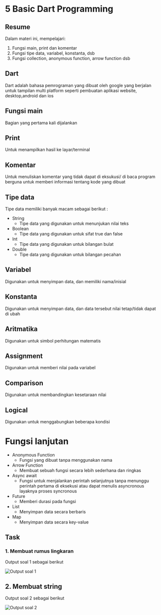 # 5 Basic Dart Programming

## Resume
Dalam materi ini, mempelajari:
1. Fungsi main, print dan komentar
2. Fungsi tipe data, variabel, konstanta, dsb
3. Fungsi collection, anonymous function, arrow function dsb


## Dart
Dart adalah bahasa pemrograman yang dibuat oleh google yang berjalan untuk tampilan multi platform seperti pembuatan aplikasi website, desktop,android dan ios
## Fungsi main
Bagian yang pertama kali dijalankan
## Print
Untuk menampilkan hasil ke layar/terminal
## Komentar
Untuk menuliskan komentar yang tidak dapat di eksukusi/ di baca program berguna untuk memberi informasi tentang kode yang dibuat
## Tipe data
Tipe data memiliki banyak macam sebagai berikut :
* String
    + Tipe data yang digunakan untuk menunjukan nilai teks
* Boolean
    + Tipe data yang digunakan untuk sifat true dan false
* Int
    + Tipe data yang digunakan untuk bilangan bulat
* Double
    + Tipe data yang digunakan untuk bilangan pecahan
## Variabel
Digunakan untuk menyimpan data, dan memiliki nama/inisial
## Konstanta
Digunakan untuk menyimpan data, dan data tersebut nilai tetap/tidak dapat di ubah
## Aritmatika
Digunakan untuk simbol perhitungan matematis
## Assignment
Digunakan untuk memberi nilai pada variabel
## Comparison
Digunakan untuk membandingkan kesetaraan nilai
## Logical
Digunakan untuk menggabungkan beberapa kondisi

# Fungsi lanjutan
* Anonymous Function
    + Fungsi yang dibuat tanpa menggunakan nama
* Arrow Function
    + Membuat sebuah fungsi secara lebih sederhana dan ringkas
* Async await
    + Fungsi untuk menjalankan perintah selanjutnya tanpa menunggu perintah pertama di eksekusi atau dapat menulis asyncronous layaknya proses syncronous
* Future
    + Memberi durasi pada fungsi
 * List
    + Menyimpan data secara berbaris
 * Map
    + Menyimpan data secara key-value

## Task
### 1. Membuat rumus lingkaran
Output soal 1 sebagai berikut

![Output soal 1](https://user-images.githubusercontent.com/59384629/155259237-ecae886e-33d4-424e-82bc-dfe1db6bd927.png)

## 2. Membuat string
Output soal 2 sebagai berikut

![Output soal 2](https://user-images.githubusercontent.com/59384629/155259307-0c53eb62-f926-48ff-b0ee-17ec9660818a.png)
